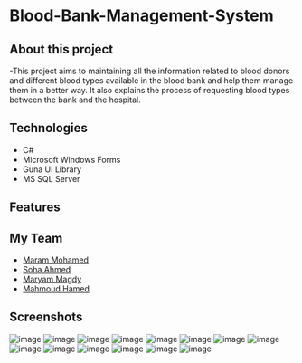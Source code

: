 # Blood-Bank-Management-System
## About this project
-This project aims to maintaining all the information related to blood donors and different blood types available in the blood bank and help them manage them in a better way. It also explains the process of requesting blood types between the bank and the hospital.

## Technologies
  - C#
  - Microsoft Windows Forms
  - Guna UI Library
  - MS SQL Server

## Features


## My Team
- [Maram Mohamed](https://github.com/maram-mohamed)
- [Soha Ahmed](https://github.com/soha131)
- [Maryam Magdy](https://github.com/mariaammagdy)
- [Mahmoud Hamed](https://github.com/MahmoudNamNam)

## Screenshots
![image](https://github.com/MaStEr156/Blood-Bank-Management-System/assets/50383734/a108c8a9-d071-4b81-91ef-94e54eaf0afc)
![image](https://github.com/MaStEr156/Blood-Bank-Management-System/assets/50383734/d578032d-b7b2-43ea-90ac-aa806aa0832f)
![image](https://github.com/MaStEr156/Blood-Bank-Management-System/assets/50383734/c482cc90-b4f3-4024-9975-0269fbcf7d85)
![image](https://github.com/MaStEr156/Blood-Bank-Management-System/assets/50383734/9bc3d92d-e826-4f2c-bd53-9509412b431e)
![image](https://github.com/MaStEr156/Blood-Bank-Management-System/assets/50383734/2aa58131-b8bc-4967-93b6-cb1913bb487e)
![image](https://github.com/MaStEr156/Blood-Bank-Management-System/assets/50383734/d670dcf6-ce3b-492f-b507-6f514bdf59a3)
![image](https://github.com/MaStEr156/Blood-Bank-Management-System/assets/50383734/10fae74a-8ca2-41cd-b683-8a29c4fef82b)
![image](https://github.com/MaStEr156/Blood-Bank-Management-System/assets/50383734/a178333b-2906-4499-8774-bd945d89b1d5)
![image](https://github.com/MaStEr156/Blood-Bank-Management-System/assets/50383734/1cba0aed-6a49-4e28-a1be-80c53c3af517)
![image](https://github.com/MaStEr156/Blood-Bank-Management-System/assets/50383734/39ff10f6-71a4-484f-8fc8-7dd8d5d7764f)
![image](https://github.com/MaStEr156/Blood-Bank-Management-System/assets/50383734/bded0e70-7032-40d9-b496-0b320ce0e021)
![image](https://github.com/MaStEr156/Blood-Bank-Management-System/assets/50383734/744d8656-d165-424f-a0d4-808a1e3d5416)
![image](https://github.com/MaStEr156/Blood-Bank-Management-System/assets/50383734/8fb64429-fb6f-4c61-9a89-6deb2cfc21b2)
![image](https://github.com/MaStEr156/Blood-Bank-Management-System/assets/50383734/a5b8e157-5827-40ac-8623-942995196a38)
